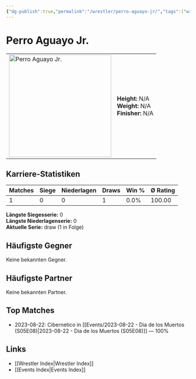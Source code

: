 ```yaml
---
{"dg-publish":true,"permalink":"/wrestler/perro-aguayo-jr/","tags":["wrestler"],"noteIcon":"","created":"2025-08-11T09:33:20.503+02:00"}
---
```



# Perro Aguayo Jr.

<table>
<tr>
<td><img src="Perro Aguayo Jr..png" width="280" alt="Perro Aguayo Jr."></td>
<td>
<b>Height:</b> N/A<br>
<b>Weight:</b> N/A<br>
<b>Finisher:</b> N/A<br>
</td>
</tr>
</table>

## Karriere-Statistiken

| Matches | Siege | Niederlagen | Draws | Win % | Ø Rating |
|---------|-------|-------------|-------|-------|-----------|
| 1 | 0 | 0 | 1 | 0.0% | 100.00 |

**Längste Siegesserie:** 0<br>**Längste Niederlagenserie:** 0<br>**Aktuelle Serie:** draw (1 in Folge)


## Häufigste Gegner
Keine bekannten Gegner.

## Häufigste Partner
Keine bekannten Partner.

## Top Matches
- 2023-08-22: Cibernetico in [[Events/2023-08-22 - Dia de los Muertos (S05E08)\|2023-08-22 - Dia de los Muertos (S05E08)]] — 100%

## Links
- [[Wrestler Index\|Wrestler Index]]
- [[Events Index\|Events Index]]

